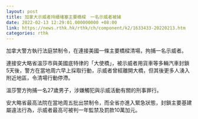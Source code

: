 ```yaml
---
layout: post
title: 加拿大示威者持續堵塞主要橋樑　一名示威者被捕
date: 2022-02-13 12:29:01.000000000 +08:00
link: https://news.rthk.hk/rthk/ch/component/k2/1633433-20220213.htm
categories: rthk
---
```


加拿大警方執行法庭禁制令，在連接美國一條主要橋樑清場，拘捕一名示威者。

連接安大略省溫莎市與美國底特律的「大使橋」，被示威者用貨車等多輛汽車封鎖5天後，警方在當地周六早上採取行動，示威者曾經離開大橋，但其後更多人湧入附近地區，令清場行動停滯。

溫莎警方拘捕一名27歲男子，涉嫌觸犯與示威活動有關的刑事罪行。

安大略省最高法院在當地周五批出禁制令，而全省亦進入緊急狀態，封鎖主要基建屬違法行為，示威者最高可被判一年監禁及罰款10萬加元。
